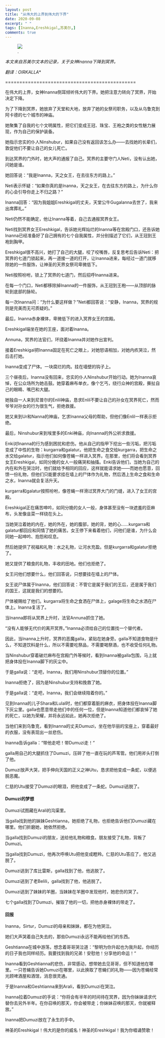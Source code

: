 ```yaml
---
layout: post
title: "从伟大的上界到伟大的下界"
date: 2020-09-08
excerpt: " "
tags: [Inanna,Ereshkigal,苏美尔,]
comments: true
---
```


<figure>
	<a href="3luna.github.io/assets/tuuu/ii008.jpg"><img src="3luna.github.io/assets/tuuu/ii008.jpg"></a>
	<figcaption><a href=" " title=" "> </a>.</figcaption>
</figure>

*本文来自苏美尔文本的记录，关于女神Inanna下降到冥界。*

*翻译：OIRKALLA**

==============================================

在伟大的上界，女神Inanna侧耳倾听伟大的下界。她把注意力转向了冥界，开始决定下降。           

为了下降到冥界，她放弃了天堂和大地，放弃了她的女祭司职务，以及从乌鲁克到阿卡德的七个城市的神庙。           

她聚集了自我的七个文明属性，把它们变成王冠、珠宝、王袍之类的女性魅力展现，作为自己的保护装备。           

她指示忠实的仆人Ninshubur，如果自己没有返回该怎么办——去找她的长辈们，敦促他们不要让自己的女儿死亡。

到达冥界的门外时，她大声的通报了自己。冥界的主要守门人Neti，没有认出她，问她是谁。           

她回答说：“我是Inanna，天之女王，在去往东方的路上。”

Neti表示怀疑：“如果你真的是Inanna，天之女王，在去往东方的路上，为什么你的心会引导你走上不归之路？”   

Inanna回答：“因为我姐姐Ereshkigal的丈夫，天堂公牛Gugalanna去世了，我来出席葬礼。”

Neti仍然不能确定，他让Inanna等着，自己去通报冥界女王。           

Neti找到冥界女王Ereshkigal，告诉她光辉灿烂的Inanna等在宫殿门口，还告诉她Inanna已经准备好了自己拥有的七个自我属性，并分别描述了它们，从王冠到王袍到胸甲。           

Ereshkigal很不高兴，她打了自己的大腿，咬了咬嘴唇，反复思考后告诉Neti：把冥界的七道门锁起来，再一道接一道的打开，让Inanna进来，每经过一道门就移除她的一件服饰，让神圣的天界女祭司卑微低下。  

Neti按照吩咐，锁上了冥界的七道门，然后招呼Inanna进来。             

在每一个门口，Neti都移除掉Inanna的一件服饰，从王冠到王袍——从顶部的脉轮到底部的脉轮。

每一次Inanna问：“为什么要这样做？”Neti都回答说：“安静，Inanna，冥界的规则是完美而无可质疑的。”

最后，Inanna赤身裸体，卑微低下的进入冥界女王的宫殿。           

Ereshkigal端坐在她的王座，面对着Inanna。

Annuna，冥界的法官们，环绕着Inanna并对她作出宣判。           

接着Ereshkigal把Inanna固定在死亡之眼上，对她怒语相加，对她内疚哭泣，然后击打她。           

Inanna变成了尸体。一块腐烂的肉。挂在墙壁的钩子上。  

三个昼夜后，Inanna没有回来，忠实的仆人Ninshubur开始行动。她为Inanna哀悼，在公众场所为她击鼓。她穿着麻布单衣，像个乞丐，绕行众神的宫殿，撕扯自己的眼睛、嘴巴和大腿。

她独自一人来到尼普尔的Enlil神庙，恳求Enlil不要让自己的孙女在冥界死亡，然而爷爷对孙女的行为很生气，拒绝救援。  

她又来到Ur和Nanna的神庙，乞求Inanna父母的帮助，但他们像Enlil一样表示拒绝。

最后，Ninshubur来到埃里多的Enki神庙，向Inanna的外公祈求救援。  

Enki对Inanna的行为感到困扰和悲伤。他从自己的指甲下挖出一些污垢，把污垢变成了中性的生物：kurgarra和galatur。他把生命之食交给kurgarra，把生命之水交给galatur，指示他们如何像苍蝇一样进入冥界。在那里，他们将会看到冥界女王Ereshkigal，如同分娩的女人一般痛哭和抽搐。Enki告诉他们，当她为自己的内在和外在哭泣时，他们就给予相同的回应，这样就能请求她——而她也愿意，回馈一份礼物，但他们只能要求挂在墙上的尸体作为礼物，然后洒上生命之食和生命之水，Inanna就会复活升天。  

kurgarra和galatur按照吩咐，像苍蝇一样滑过冥界大门的门缝，进入了女王的宫殿。           

Ereshkigal正在痛苦呻吟，如同分娩的女人一般，身体甚至没有一块遮羞的亚麻布，头发像韭菜一样绕在头上。

当她哭泣着她的内在，她的外在，她的腹部，她的背，她的心……kurgarra和galatur都回应和同情了她的痛苦。女王停下来看着他们，问他们是谁，为什么会同她一起呻吟、抱怨和叹息。

然后她提供了祝福和礼物：水之礼物，让河水充盈。但是kurgarra和galatur拒绝了。  

她又提供了粮食的礼物，丰收的田地。他们也拒绝了。  

女王问他们想要什么，他们回答说，只想要挂在墙上的尸体。           

女王说尸体属于Inanna，他们回答说：不管它是属于我们的王后，还是属于我们的国王，这就是我们的想要的。   

尸体被赐给了他们。kurgarra将生命之食洒在尸体上，galage将生命之水洒在尸体上。Inanna复活了。

当Inanna即将从冥界上升时，法官Annuna抓住了她。           

“没有人能够无代价的离开冥界。”Inanna必须给自己的位置找一个替代者。  

因此，当Inanna上升时，冥界的恶魔galla，紧贴在她身旁。galla不知道食物是什么，不知道饮料是什么，所以不需要吃祭品，不需要喝祭酒，也不收受任何礼物。

当Ninshubur穿着破烂麻布在宫殿门外等候时，看到Inanna被galla包围，马上就把身体投在Inanna脚下的灰尘中。

于是galla说：“走吧，Inanna，我们用Ninshubur顶替你的位置。”  

Inanna拒绝了，因为是Ninshubur支持和挽救了她。           

于是galla说：“走吧，Inanna，我们会继续陪着你的。”  

见到Inanna的儿子Shara和Lulal时，他们都穿着脏的麻衣，把身体投在Inanna脚下灰尘里。galla也愿意带走他们中的任何一位，但是Inanna知道他们都哀悼了她的死亡，以她为荣耀，并将永远如此，她再次拒绝了。  

当他们来到乌鲁克，看到Inanna的丈夫Dumuzi，坐在他华丽的宝座上，穿着最好的衣服，没有表现出一丝悲伤。    
       
Inanna告诉galla：“带他走吧！带Dumuzi走！“           

galla用自己的大腿抓住了Dumuzi，压碎了他一直在玩的芦苇管。他们用斧头打倒了他。           

Dumuzi放声大哭，把手伸向天国的正义之神Utu，恳求把他变成一条蛇，以便逃脱恶魔。 
          
仁慈的Utu接受了Dumuzi的眼泪，把他变成了一条蛇。Dumuzi逃脱了。  

#### Dumuzi的梦想

Dumuzi试图藏在Arali的沟渠里。  

当galla找到他的妹妹Geshtianna，她拒绝了礼物，也拒绝告诉他们Dumuzi藏在哪里。他们折磨她，她依然拒绝。         
  
当galla找到Dumuzi的朋友，送给他礼物和粮食。朋友接受了礼物，背叛了Dumuzi。

当galla找到Dumuzi，他再次呼唤Utu把他变成瞪羚。仁慈的Utu答应了，他又逃脱了。

Dumuzi逃到了库比雷斯，galla找到了他，他逃脱了。

Dumuzi逃到了老Belili，galla找到了他，他逃脱了。

Dumuzi逃到了妹妹的羊圈，当妹妹在羊圈中发现他时，她悲伤的哭了。

七个galla找到了Dumuzi，摧毁了他的一切，把他赤身裸体的带走了。


#### 回报

Inanna，Sirtur，Dumuzi的母亲和妹妹，都在为他哭泣。   

她们大声哭着自己失去的，那些Dumuzi永远不能再给他们的东西。

Geshtianna在城中游荡，想念着哥哥哭泣道：“黎明为你升起也为我升起，你经历的日子我也同样经历。我要找到我的兄弟！安慰他！分享他的命运！“

Inanna看到Geshtianna的悲伤，非常感动，想带她去见哥哥，但不知道他在哪里。一只苍蝇告诉她Dumuzi在哪里，以此换取了苍蝇们的礼物——因为苍蝇经常光顾啤酒屋和酒馆，消息很灵通。  

于是Inanna和Geshtianna来到Arali，看到Dumuzi在哭泣。             

Inanna拉着Dumuzi的手说：“你将会有半年的时间待在冥界，因为你妹妹请求代替你去另外半年。在你召唤的那天，你会被带走；你妹妹召唤的那天，你就被释放。”           

Inanna把Dumuzi放在了永生的手中。  

神圣的Ereshkigal！伟大的是你的威名！神圣的Ereshkigal！我为你唱诵赞歌！
